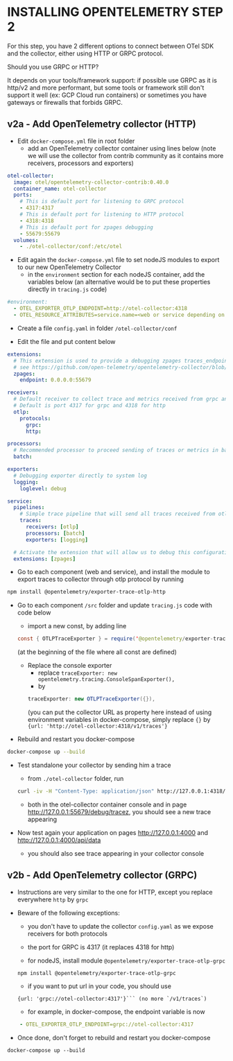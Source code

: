 # INSTALLING OPENTELEMETRY STEP 2

For this step, you have 2 different options to connect between OTel SDK and the collector, either using HTTP or GRPC protocol.

Should you use GRPC or HTTP?

It depends on your tools/framework support: if possible use GRPC as it is http/v2 and more performant, but some tools or framework still don't support it well (ex: GCP Cloud run containers) or sometimes you have gateways or firewalls that forbids GRPC.


## v2a - Add OpenTelemetry collector (HTTP)

- Edit `docker-compose.yml` file in root folder
  - add an OpenTelemetry collector container using lines below (note we will use the collector from contrib community as it contains more receivers, processors and exporters)
```yaml
otel-collector:
  image: otel/opentelemetry-collector-contrib:0.40.0
  container_name: otel-collector
  ports:
    # This is default port for listening to GRPC protocol
    - 4317:4317
    # This is default port for listening to HTTP protocol
    - 4318:4318
    # This is default port for zpages debugging
    - 55679:55679
  volumes:
    - ./otel-collector/conf:/etc/otel
```

- Edit again the `docker-compose.yml` file to set nodeJS modules to export to our new OpenTelemetry Collector
  - in the `environment` section for each nodeJS container, add the variables below (an alternative would be to put these properties directly in `tracing.js` code)
```yaml
#environment:
  - OTEL_EXPORTER_OTLP_ENDPOINT=http://otel-collector:4318
  - OTEL_RESOURCE_ATTRIBUTES=service.name=<web or service depending on the container>
```

- Create a file `config.yaml` in folder `/otel-collector/conf`

- Edit the file and put content below
```yaml
extensions:
  # This extension is used to provide a debugging zpages traces_endpoint
  # see https://github.com/open-telemetry/opentelemetry-collector/blob/main/extension/zpagesextension/README.md for more details
  zpages:
    endpoint: 0.0.0.0:55679

receivers:
  # Default receiver to collect trace and metrics received from grpc and http protocols
  # Default is port 4317 for grpc and 4318 for http
  otlp:
    protocols:
      grpc:
      http:

processors:
  # Recommended processor to proceed sending of traces or metrics in batch mode (requires less resources)
  batch:

exporters:
  # Debugging exporter directly to system log
  logging:
    loglevel: debug

service:
  pipelines:
    # Simple trace pipeline that will send all traces received from otlp protocol to the logs in batch mode
    traces:
      receivers: [otlp]
      processors: [batch]
      exporters: [logging]

  # Activate the extension that will allow us to debug this configuration from the collector web interface on port 55679 by default
  extensions: [zpages]
```

- Go to each component (web and service), and install the module to export traces to collector through otlp protocol by running
```bash
npm install @opentelemetry/exporter-trace-otlp-http
```

- Go to each component `/src` folder and update `tracing.js` code with code below
  - import a new const, by adding line
  ```java
  const { OTLPTraceExporter } = require('@opentelemetry/exporter-trace-otlp-http');
  ```
  (at the beginning of the file where all const are defined)

  - Replace the console exporter
    - replace `traceExporter: new opentelemetry.tracing.ConsoleSpanExporter(),`
    - by
    ```java
    traceExporter: new OTLPTraceExporter({}),
    ```
      (you can put the collector URL as property here instead of using environment variables in docker-compose, simply replace `{}` by `{url: 'http://otel-collector:4318/v1/traces'}`

- Rebuild and restart you docker-compose
```bash
docker-compose up --build
```

- Test standalone your collector by sending him a trace
  - from `./otel-collector` folder, run
  ```bash
  curl -iv -H "Content-Type: application/json" http://127.0.0.1:4318/v1/traces -d @./test/small_data.json
  ```
  - both in the otel-collector container console and in page http://127.0.0.1:55679/debug/tracez, you should see a new trace appearing

- Now test again your application on pages http://127.0.0.1:4000 and http://127.0.0.1:4000/api/data
  - you should also see trace appearing in your collector console


## v2b - Add OpenTelemetry collector (GRPC)

- Instructions are very similar to the one for HTTP, except you replace everywhere `http` by `grpc`

- Beware of the following exceptions:
  - you don't have to update the collector `config.yaml` as we expose receivers for both protocols

  - the port for GRPC is 4317 (it replaces 4318 for http)

  - for nodeJS, install module `@opentelemetry/exporter-trace-otlp-grpc`
  ```bash
  npm install @opentelemetry/exporter-trace-otlp-grpc
  ```

  - if you want to put url in your code, you should use
  ```
  {url: 'grpc://otel-collector:4317'}``` (no more `/v1/traces`)
  ```

  - for example, in docker-compose, the endpoint variable is now
```yaml
    - OTEL_EXPORTER_OTLP_ENDPOINT=grpc://otel-collector:4317
```

- Once done, don't forget to rebuild and restart you docker-compose
```
docker-compose up --build
```
